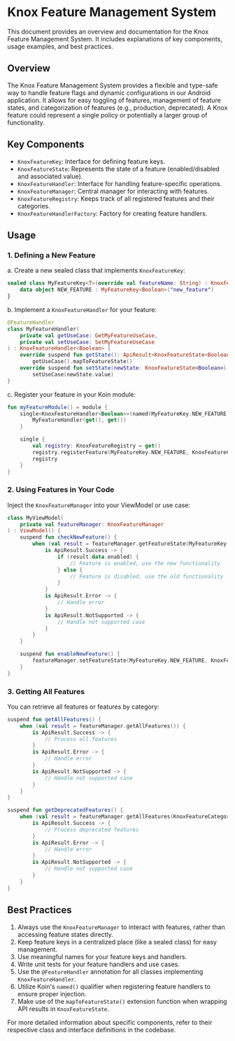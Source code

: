# Knox Feature Management System

This document provides an overview and documentation for the Knox Feature Management System. It includes explanations of key components, usage examples, and best practices.

## Overview

The Knox Feature Management System provides a flexible and type-safe way to handle feature flags and dynamic configurations in our Android application. It allows for easy toggling of features, management of feature states, and categorization of features (e.g., production, deprecated). A Knox feature could represent a single policy or potentially a larger group of functionality.

## Key Components

- `KnoxFeatureKey`: Interface for defining feature keys.
- `KnoxFeatureState`: Represents the state of a feature (enabled/disabled and associated value).
- `KnoxFeatureHandler`: Interface for handling feature-specific operations.
- `KnoxFeatureManager`: Central manager for interacting with features.
- `KnoxFeatureRegistry`: Keeps track of all registered features and their categories.
- `KnoxFeatureHandlerFactory`: Factory for creating feature handlers.

## Usage

### 1. Defining a New Feature

a. Create a new sealed class that implements `KnoxFeatureKey`:

```kotlin
sealed class MyFeatureKey<T>(override val featureName: String) : KnoxFeatureKey<T> {
    data object NEW_FEATURE : MyFeatureKey<Boolean>("new_feature")
}
```

b. Implement a `KnoxFeatureHandler` for your feature:

```kotlin
@FeatureHandler
class MyFeatureHandler(
    private val getUseCase: GetMyFeatureUseCase,
    private val setUseCase: SetMyFeatureUseCase
) : KnoxFeatureHandler<Boolean> {
    override suspend fun getState(): ApiResult<KnoxFeatureState<Boolean>> =
        getUseCase().mapToFeatureState()
    override suspend fun setState(newState: KnoxFeatureState<Boolean>): ApiResult<Unit> =
        setUseCase(newState.value)
}
```

c. Register your feature in your Koin module:

```kotlin
fun myFeatureModule() = module {
    single<KnoxFeatureHandler<Boolean>>(named(MyFeatureKey.NEW_FEATURE.featureName)) {
        MyFeatureHandler(get(), get())
    }

    single {
        val registry: KnoxFeatureRegistry = get()
        registry.registerFeature(MyFeatureKey.NEW_FEATURE, KnoxFeatureCategory.PRODUCTION)
        registry
    }
}
```

### 2. Using Features in Your Code

Inject the `KnoxFeatureManager` into your ViewModel or use case:

```kotlin
class MyViewModel(
    private val featureManager: KnoxFeatureManager
) : ViewModel() {
    suspend fun checkNewFeature() {
        when (val result = featureManager.getFeatureState(MyFeatureKey.NEW_FEATURE)) {
            is ApiResult.Success -> {
                if (result.data.enabled) {
                    // Feature is enabled, use the new functionality
                } else {
                    // Feature is disabled, use the old functionality
                }
            }
            is ApiResult.Error -> {
                // Handle error
            }
            is ApiResult.NotSupported -> {
                // Handle not supported case
            }
        }
    }

    suspend fun enableNewFeature() {
        featureManager.setFeatureState(MyFeatureKey.NEW_FEATURE, KnoxFeatureState(true, true))
    }
}
```

### 3. Getting All Features

You can retrieve all features or features by category:

```kotlin
suspend fun getAllFeatures() {
    when (val result = featureManager.getAllFeatures()) {
        is ApiResult.Success -> {
            // Process all features
        }
        is ApiResult.Error -> {
            // Handle error
        }
        is ApiResult.NotSupported -> {
            // Handle not supported case
        }
    }
}

suspend fun getDeprecatedFeatures() {
    when (val result = featureManager.getAllFeatures(KnoxFeatureCategory.DEPRECATED)) {
        is ApiResult.Success -> {
            // Process deprecated features
        }
        is ApiResult.Error -> {
            // Handle error
        }
        is ApiResult.NotSupported -> {
            // Handle not supported case
        }
    }
}
```

## Best Practices

1. Always use the `KnoxFeatureManager` to interact with features, rather than accessing feature states directly.
2. Keep feature keys in a centralized place (like a sealed class) for easy management.
3. Use meaningful names for your feature keys and handlers.
4. Write unit tests for your feature handlers and use cases.
5. Use the `@FeatureHandler` annotation for all classes implementing `KnoxFeatureHandler`.
6. Utilize Koin's `named()` qualifier when registering feature handlers to ensure proper injection.
7. Make use of the `mapToFeatureState()` extension function when wrapping API results in `KnoxFeatureState`.

For more detailed information about specific components, refer to their respective class and interface definitions in the codebase.